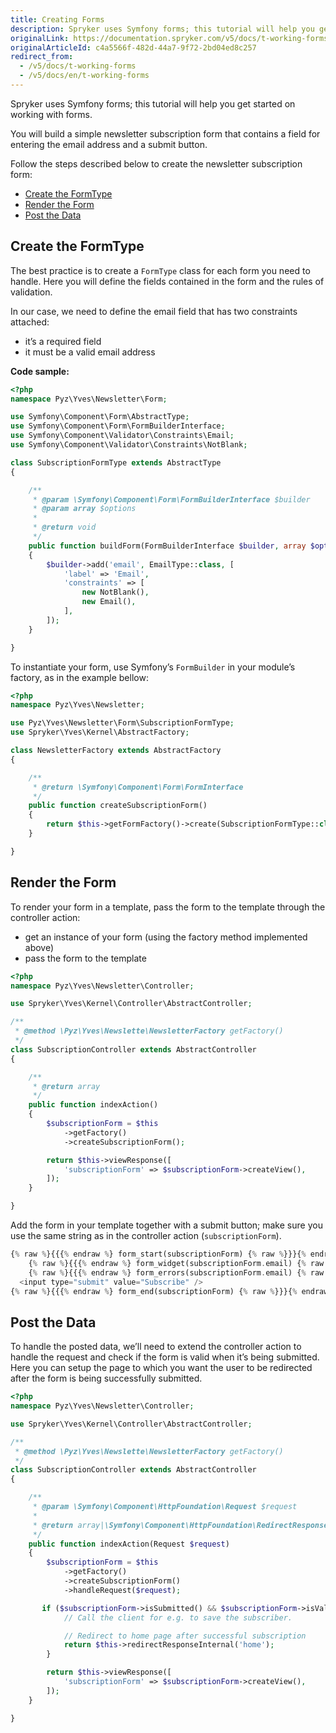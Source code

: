 ```yaml
---
title: Creating Forms
description: Spryker uses Symfony forms; this tutorial will help you get started on working with forms.
originalLink: https://documentation.spryker.com/v5/docs/t-working-forms
originalArticleId: c4a5566f-482d-44a7-9f72-2bd04ed8c257
redirect_from:
  - /v5/docs/t-working-forms
  - /v5/docs/en/t-working-forms
---
```


<!--used to be: http://spryker.github.io/tutorials/yves/working-with-forms/ -->
Spryker uses Symfony forms; this tutorial will help you get started on working with forms.

You will build a simple newsletter subscription form that contains a field for entering the email address and a submit button.

Follow the steps described below to create the newsletter subscription form:

* [Create the FormType](/docs/scos/dev/developer-guides/202005.0/development-guide/back-end/data-manipulation/data-enrichment/forms/creating-forms.html#create-the-formtype)
* [Render the Form](/docs/scos/dev/developer-guides/202005.0/development-guide/back-end/data-manipulation/data-enrichment/forms/creating-forms.html#render-the-form)
* [Post the Data](/docs/scos/dev/developer-guides/202005.0/development-guide/back-end/data-manipulation/data-enrichment/forms/creating-forms.html#post-the-data)

## Create the FormType
The best practice is to create a `FormType` class for each form you need to handle. Here you will define the fields contained in the form and the rules of validation.

In our case, we need to define the email field that has two constraints attached:

* it’s a required field
* it must be a valid email address

**Code sample:**
    
```php
<?php
namespace Pyz\Yves\Newsletter\Form;

use Symfony\Component\Form\AbstractType;
use Symfony\Component\Form\FormBuilderInterface;
use Symfony\Component\Validator\Constraints\Email;
use Symfony\Component\Validator\Constraints\NotBlank;

class SubscriptionFormType extends AbstractType
{

    /**
     * @param \Symfony\Component\Form\FormBuilderInterface $builder
     * @param array $options
     *
     * @return void
     */
    public function buildForm(FormBuilderInterface $builder, array $options)
    {
        $builder->add('email', EmailType::class, [
            'label' => 'Email',
            'constraints' => [
                new NotBlank(),
                new Email(),
            ],
        ]);
    }

}
```

To instantiate your form, use Symfony’s `FormBuilder` in your module’s factory, as in the example bellow:

```php
<?php
namespace Pyz\Yves\Newsletter;

use Pyz\Yves\Newsletter\Form\SubscriptionFormType;
use Spryker\Yves\Kernel\AbstractFactory;

class NewsletterFactory extends AbstractFactory
{

    /**
     * @return \Symfony\Component\Form\FormInterface
     */
    public function createSubscriptionForm()
    {
        return $this->getFormFactory()->create(SubscriptionFormType::class);
    }

}
```

## Render the Form
To render your form in a template, pass the form to the template through the controller action:

* get an instance of your form (using the factory method implemented above)
* pass the form to the template

```php
<?php
namespace Pyz\Yves\Newsletter\Controller;

use Spryker\Yves\Kernel\Controller\AbstractController;

/**
 * @method \Pyz\Yves\Newslette\NewsletterFactory getFactory()
 */
class SubscriptionController extends AbstractController
{

    /**
     * @return array
     */
    public function indexAction()
    {
        $subscriptionForm = $this
            ->getFactory()
            ->createSubscriptionForm();

        return $this->viewResponse([
            'subscriptionForm' => $subscriptionForm->createView(),
        ]);
    }

}
```

Add the form in your template together with a submit button; make sure you use the same string as in the controller action (`subscriptionForm`).


```php
{% raw %}{{{% endraw %} form_start(subscriptionForm) {% raw %}}}{% endraw %}
    {% raw %}{{{% endraw %} form_widget(subscriptionForm.email) {% raw %}}}{% endraw %}
    {% raw %}{{{% endraw %} form_errors(subscriptionForm.email) {% raw %}}}{% endraw %}
  <input type="submit" value="Subscribe" />
{% raw %}{{{% endraw %} form_end(subscriptionForm) {% raw %}}}{% endraw %}
```

## Post the Data
To handle the posted data, we’ll need to extend the controller action to handle the request and check if the form is valid when it’s being submitted. Here you can setup the page to which you want the user to be redirected after the form is being successfully submitted.

```php
<?php
namespace Pyz\Yves\Newsletter\Controller;

use Spryker\Yves\Kernel\Controller\AbstractController;

/**
 * @method \Pyz\Yves\Newslette\NewsletterFactory getFactory()
 */
class SubscriptionController extends AbstractController
{

    /**
     * @param \Symfony\Component\HttpFoundation\Request $request
     *
     * @return array|\Symfony\Component\HttpFoundation\RedirectResponse
     */
    public function indexAction(Request $request)
    {
        $subscriptionForm = $this
            ->getFactory()
            ->createSubscriptionForm()
            ->handleRequest($request);

       if ($subscriptionForm->isSubmitted() && $subscriptionForm->isValid()) {
            // Call the client for e.g. to save the subscriber.

            // Redirect to home page after successful subscription
            return $this->redirectResponseInternal('home');
        }

        return $this->viewResponse([
            'subscriptionForm' => $subscriptionForm->createView(),
        ]);
    }

}
```

